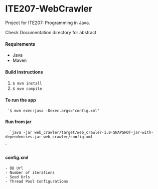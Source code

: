 # ITE207-WebCrawler

Project for ITE207: Programming in Java.

Check Documentation directory for abstract

#### Requirements
  - Java 
  - Maven


####  Build Instructions
  1. `$ mvn install`
  2. `$ mvn compile`


#### To run the app
     `$ mvn exec:java -Dexec.args="config.xml"
    
#### Run from jar 
      `java -jar web_crawler/target/web_crawler-1.0-SNAPSHOT-jar-with-dependencies.jar web_crawler/config.xml

`
     
#### config.xml
    - DB Url
    - Number of iterations
    - Seed Urls
    - Thread Pool Configurations
